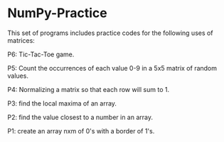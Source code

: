 # NumPy-Practice
This set of programs includes practice codes for the following uses of matrices: 

P6: Tic-Tac-Toe game. 

P5: Count the occurrences of each value 0-9 in a 5x5 matrix of random values. 

P4: Normalizing a matrix so that each row will sum to 1. 

P3: find the local maxima of an array. 

P2: find the value closest to a number in an array. 

P1: create an array nxm of 0's with a border of 1's. 

